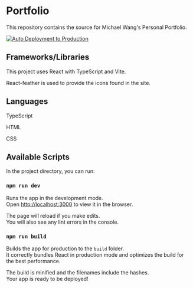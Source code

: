 # Portfolio

This repository contains the source for Michael Wang's Personal Portfolio.

[![Auto Deployment to Production](https://github.com/devmwang/portfolio/actions/workflows/main.yml/badge.svg?branch=main)](https://github.com/devmwang/portfolio/actions/workflows/main.yml)

## Frameworks/Libraries

This project uses React with TypeScript and Vite.

React-feather is used to provide the icons found in the site.

## Languages

 TypeScript
 
 HTML
 
 CSS

## Available Scripts

In the project directory, you can run:

### `npm run dev`

Runs the app in the development mode.\
Open [http://localhost:3000](http://localhost:3000) to view it in the browser.

The page will reload if you make edits.\
You will also see any lint errors in the console.

### `npm run build`

Builds the app for production to the `build` folder.\
It correctly bundles React in production mode and optimizes the build for the best performance.

The build is minified and the filenames include the hashes.\
Your app is ready to be deployed!